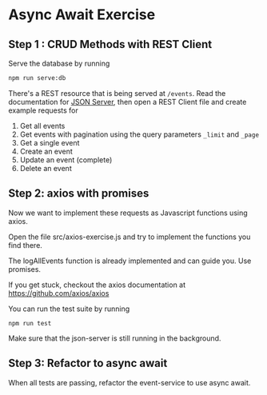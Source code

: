 # Async Await Exercise

## Step 1 : CRUD Methods with REST Client

Serve the database by running

```bash
npm run serve:db
```

There's a REST resource that is being served at `/events`.
Read the documentation for [JSON Server](https://github.com/typicode/json-server), then open a REST Client file and create example requests for

1. Get all events
2. Get events with pagination using the query parameters `_limit` and `_page`
3. Get a single event
4. Create an event
5. Update an event (complete)
6. Delete an event

## Step 2: axios with promises

Now we want to implement these requests as Javascript functions using axios.

Open the file src/axios-exercise.js and try to implement the functions you find there.

The logAllEvents function is already implemented and can guide you. Use promises.

If you get stuck, checkout the axios documentation at <https://github.com/axios/axios>

You can run the test suite by running

```
npm run test
```

Make sure that the json-server is still running in the background.

## Step 3: Refactor to async await

When all tests are passing, refactor the event-service to use async await.

